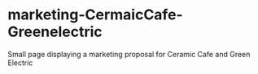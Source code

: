 # marketing-CermaicCafe-Greenelectric
Small page displaying a marketing proposal for Ceramic Cafe and Green Electric
